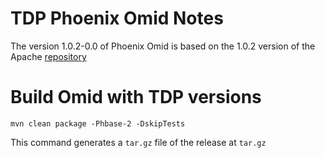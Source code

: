 # TDP Phoenix Omid Notes

The version 1.0.2-0.0 of Phoenix Omid is based on the 1.0.2 version of the Apache [repository](https://github.com/apache/phoenix-omid/releases/tag/1.0.2)


# Build Omid with TDP versions

```
mvn clean package -Phbase-2 -DskipTests
```

This command generates a `tar.gz` file of the release at `tar.gz`

